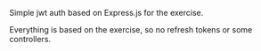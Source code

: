 Simple jwt auth based on Express.js for the exercise.

Everything is based on the exercise, so no refresh tokens or some controllers.

